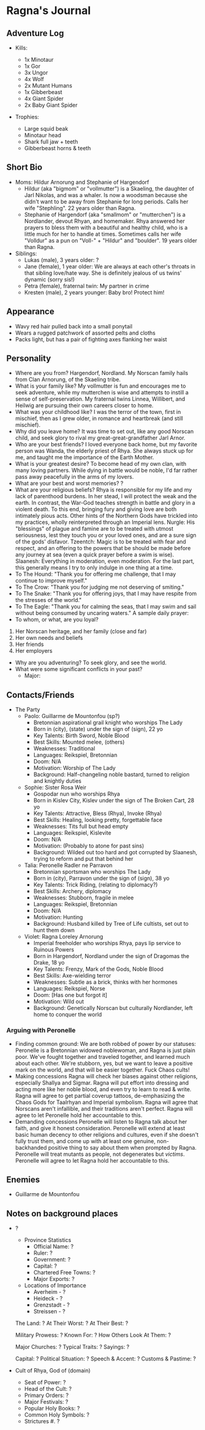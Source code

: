 # Ragna's Journal

## Adventure Log
- Kills:
    - 1x Minotaur
    - 1x Gor
    - 3x Ungor
    - 4x Wolf
    - 2x Mutant Humans
    - 1x Gibberbeast
    - 4x Giant Spider
    - 2x Baby Giant Spider

- Trophies:
    - Large squid beak
    - Minotaur head
    - Shark full jaw + teeth
    - Gibberbeast horns & teeth

## Short Bio
- Moms: Hildur Arnorung and Stephanie of Hargendorf
    - Hildur (aka "bigmom" or "vollmutter") is a Skaeling, the daughter of Jarl Nikolas, and was a whaler. Is now a woodsman because she didn't want to be away from Stephanie for long periods. Calls her wife "Stephling". 22 years older than Ragna.
    - Stephanie of Hargendorf (aka "smallmom" or "mutterchen") is a Nordlander, devout Rhyan, and homemaker. Rhya answered her prayers to bless them with a beautiful and healthy child, who is a little much for her to handle at times. Sometimes calls her wife "Volldur" as a pun on "Voll-" + "Hildur" and "boulder". 19 years older than Ragna.
- Siblings:
    - Lukas (male), 3 years older: ?
    - Jane (female), 1 year older: We are always at each other's throats in that sibling love/hate way. She is definitely jealous of us twins' dynamic (sorry sis!)
    - Petra (female), fraternal twin: My partner in crime
    - Kresten (male), 2 years younger: Baby bro! Protect him!

## Appearance
- Wavy red hair pulled back into a small ponytail
- Wears a rugged patchwork of assorted pelts and cloths
- Packs light, but has a pair of fighting axes flanking her waist

## Personality
- Where are you from?
Hargendorf, Nordland. My Norscan family hails from Clan Arnorung, of the Skaeling tribe.
- What is your family like?
My vollmutter is fun and encourages me to seek adventure, while my mutterchen is wise and attempts to instill a sense of self-preservation. My fraternal twins Linnea, Willibert, and Heilwig are pursuing their own careers closer to home.
- What was your childhood like?
I was the terror of the town, first in mischief, then as I grew older, in romance and heartbreak (and still mischief).
- Why did you leave home?
It was time to set out, like any good Norscan child, and seek glory to rival my great-great-grandfather Jarl Arnor.
- Who are your best friends?
I loved everyone back home, but my favorite person was Wanda, the elderly priest of Rhya. She always stuck up for me, and taught me the importance of the Earth Mother.
- What is your greatest desire?
To become head of my own clan, with many loving partners. While dying in battle would be noble, I'd far rather pass away peacefully in the arms of my lovers.
- What are your best and worst memories?
?
- What are your religious beliefs?
Rhya is responsible for my life and my lack of parenthood burdens. In her stead, I will protect the weak and the earth. In contrast, the War-God teaches strength in battle and glory in a violent death. To this end, bringing fury and giving love are both intimately pious acts. Other hints of the Northern Gods have trickled into my practices, wholly reinterpreted through an Imperial lens. Nurgle: His "blessings" of plague and famine are to be treated with utmost seriousness, lest they touch you or your loved ones, and are a sure sign of the gods' disfavor. Tzeentch: Magic is to be treated with fear and respect, and an offering to the powers that be should be made before any journey at sea (even a quick prayer before a swim is wise). Slaanesh: Everything in moderation, even moderation. For the last part, this generally means I try to only indulge in one thing at a time.
- To The Hound: "Thank you for offering me challenge, that I may continue to improve myself."
- To The Crow: "Thank you for judging me not deserving of smiting."
- To The Snake: "Thank you for offering joys, that I may have respite from the stresses of the world."
- To The Eagle: "Thank you for calming the seas, that I may swim and sail without being consumed by uncaring waters."
A sample daily prayer:
- To whom, or what, are you loyal?
1. Her Norscan heritage, and her family (close and far)
2. Her own needs and beliefs
3. Her friends
4. Her employers
- Why are you adventuring?
To seek glory, and see the world.
- What were some significant conflicts in your past?
    - Major: 

## Contacts/Friends
- The Party
    - Paolo: Guillarme de Mountonfou (sp?)
        - Bretonnian aspirational grail knight who worships The Lady
        - Born in (city), (state) under the sign of (sign), 22 yo
        - Key Talents: Birth Sword, Noble Blood
        - Best Skills: Mounted melee, (others)
        - Weaknesses: Traditional
        - Languages: Reikspiel, Bretonnian
        - Doom: N/A
        - Motivation: Worship of The Lady
        - Background: Half-changeling noble bastard, turned to religion and knightly duties
    - Sophie: Sister Rosa Weir
        - Gospodar nun who worships Rhya
        - Born in Kislev City, Kislev under the sign of The Broken Cart, 28 yo
        - Key Talents: Attractive, Bless (Rhya), Invoke (Rhya)
        - Best Skills: Healing, looking pretty, forgettable face
        - Weaknesses: Tits full but head empty
        - Languages: Reikspiel, Kislevite
        - Doom: N/A
        - Motivation: (Probably to atone for past sins)
        - Background: Wilded out too hard and got corrupted by Slaanesh, trying to reform and put that behind her
    - Talia: Peronelle Radler ne Parravon
        - Bretonnian sportsman who worships The Lady
        - Born in (city), Parravon under the sign of (sign), 38 yo
        - Key Talents: Trick Riding, (relating to diplomacy?)
        - Best Skills: Archery, diplomacy
        - Weaknesses: Stubborn, fragile in melee
        - Languages: Reikspiel, Bretonnian
        - Doom: N/A
        - Motivation: Hunting
        - Background: Husband killed by Tree of Life cultists, set out to hunt them down
    - Violet: Ragna Loreley Arnorung
        - Imperial freeholder who worships Rhya, pays lip service to Ruinous Powers
        - Born in Hargendorf, Nordland under the sign of Dragomas the Drake, 18 yo
        - Key Talents: Frenzy, Mark of the Gods, Noble Blood
        - Best Skills: Axe-wielding terror
        - Weaknesses: Subtle as a brick, thinks with her hormones
        - Languages: Reikspiel, Norse
        - Doom: [Has one but forgot it]
        - Motivation: Wild out
        - Background: Genetically Norscan but culturally Nordlander, left home to conquer the world

### Arguing with Peronelle
- Finding common ground:
    We are both robbed of power by our statuses: Peronelle is a Bretonnian widowed noblewoman, and Ragna is just plain poor.
    We've fought together and traveled together, and learned much about each other.
    We're stubborn, yes, but we want to leave a positive mark on the world, and that will be easier together.
    Fuck Chaos cults!
- Making concessions
    Ragna will check her biases against other religions, especially Shallya and Sigmar.
    Ragna will put effort into dressing and acting more like her noble blood, and even try to learn to read & write.
    Ragna will agree to get partial coverup tattoos, de-emphasizing the Chaos Gods for Taalrhyan and Imperial symbolism.
    Ragna will agree that Norscans aren't infallible, and their traditions aren't perfect.
    Ragna will agree to let Peronelle hold her accountable to this.
- Demanding concessions
    Peronelle will listen to Ragna talk about her faith, and give it honest consideration.
    Peronelle will extend at least basic human decency to other religions and cultures, even if she doesn't fully trust them, and come up with at least one genuine, non-backhanded positive thing to say about them when prompted by Ragna.
    Peronelle will treat mutants as people, not degenerates but *victims*.
    Peronelle will agree to let Ragna hold her accountable to this.

## Enemies
- Guillarme de Mountonfou

## Notes on background places
- ?
    - Province Statistics
        - Official Name: ?
        - Ruler: ?
        - Government: ?
        - Capital: ?
        - Chartered Free Towns: ?
        - Major Exports: ?
    - Locations of Importance
        - Averheim - ?
        - Heideck - ?
        - Grenzstadt - ?
        - Streissen - ?

    The Land: ?
    At Their Worst: ?
    At Their Best: ?

    Military Prowess: ?
    Known For: ?
    How Others Look At Them: ?

    Major Churches: ?
    Typical Traits: ?
    Sayings: ?

    Capital: ?
    Political Situation: ?
    Speech & Accent: ?
    Customs & Pastime: ?

- Cult of Rhya, God of (domain)
    - Seat of Power: ?
    - Head of the Cult: ?
    - Primary Orders: ?
    - Major Festivals: ?
    - Popular Holy Books: ?
    - Common Holy Symbols: ?
    - Strictures
        #. ?
